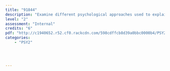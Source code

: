 ```yaml
---
title: "91844"
description: "Examine different psychological approaches used to explain a behaviour"
level: "2"
assessment: "Internal"
credits: "6"
pdf: "http://c1940652.r52.cf0.rackcdn.com/598cdffcb8d39a0bbc0000b4/PSY2-as91844.pdf"
categories:
    - "PSY2"
    
    
    
    
---
```

